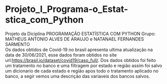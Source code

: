 # Projeto_I_Programa-o_Estat-stica_com_Python
Projeto da Diciplina PROGRAMAÇÃO ESTATÍSTICA COM PYTHON 
Grupo: MATHEUS ANTONIO ALVES DE ARAUJO e NATANAEL FERNANDES SARMENTO  
Os dados obtidos de Covid-19 no brasil apresenta ultima atualização na data de 30/06/2021, esse dados foram obtidos no site url:https://brasil.io/dataset/covid19/caso_full/. Dos dados obtidos foi feito um tratamento no banco e uma filtragem por estado e região assim foi salvo um dicionario de cada estado e região apos todo o tratamento aplicado no banco, a segir vemos uma descrição das variaveis dos bancos salvos.
